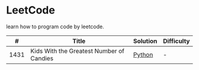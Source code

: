 # LeetCode
learn how to program code by leetcode.

|#|Title|Solution|Difficulty|
|-|-|-|-|
|1431|Kids With the Greatest Number of Candies|[Python](https://github.com/linth/learn-leetcode/blob/main/array/1431_Kids%20With%20the%20Greatest%20Number%20of%20Candies.py)|-|

